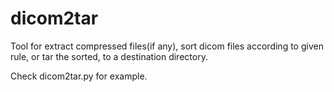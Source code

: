 # dicom2tar

Tool for extract compressed files(if any), sort dicom files according to given rule, or tar the sorted, to a destination directory. 

Check dicom2tar.py for example.